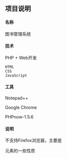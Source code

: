 ## 项目说明
#### 名称
图书管理系统
#### 技术
PHP + Web开发

	HTML
	CSS
	JavaScript
#### 工具
Notepad++

Google Chrome

PHPnow-1.5.6
#### 说明
不支持Firefox浏览器，主要是 <div> 元素的一些性质

